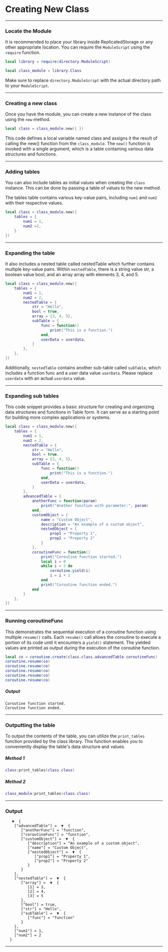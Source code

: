 # Creating New Class

___

### Locate the Module
It is recommended to place your library inside ReplicatedStorage or any other appropriate location. 
You can require the `ModuleScript` using the `require` function.

```lua
local library = require(directory.ModuleScript)

local class_module = library.Class
```
Make sure to replace `directory.ModuleScript` with the actual directory path to your `ModuleScript`.
___

### Creating a new class
Once you have the module, you can create a new instance of the class using the `new` method.

```lua 
local class = class_module.new({ })
```
This code defines a local variable named class and assigns it the result of calling the new() function from the `class_module`. The `new()` function is invoked with a single argument, which is a table containing various data structures and functions.

___

### Adding tables
You can also include tables as initial values when creating the `class` instance. This can be done by passing a table of values to the new method.

The tables table contains various key-value pairs, including `num1` and `num2` with their respective values.
```lua 
local class = class_module.new({
    tables = {
        num1 = 1,
        num2 =2,
    }
})
```
___

### Expanding the table
It also includes a nested table called nestedTable which further contains multiple key-value pairs.
Within `nestedTable`, there is a string value str, a boolean value bool, and an array array with elements 3, 4, and 5.
```lua
local class = class_module.new({
    tables = {
        num1 = 1,
        num2 = 2,
        nestedTable = {
            str = "Hello",
            bool = true,
            array = {3, 4, 5},
            subTable = {
                func = function()
                    print("This is a function.")
                end,
                userData = userdata,
            }
        },
    },
})
```
Additionally, `nestedTable` contains another sub-table called `subTable`, which includes a function func and a user data value `userData`. Please replace `userdata` with an actual `userdata` value.
___
### Expanding sub tables
This code snippet provides a basic structure for creating and organizing data structures and functions in Table form. It can serve as a starting point for building more complex applications or systems.
```lua
local class = class_module.new({
    tables = {
        num1 = 1,
        num2 = 2,
        nestedTable = {
            str = "Hello",
            bool = true,
            array = {3, 4, 5},
            subTable = {
                func = function()
                    print("This is a function.")
                end,
                userData = userdata,
            }
        },
        advancedTable = {
            anotherFunc = function(param)
                print("Another function with parameter:", param)
            end,
            customObject = {
                name = "Custom Object",
                description = "An example of a custom object",
                nestedObject = {
                    prop1 = "Property 1",
                    prop2 = "Property 2"
                }
            },
            coroutineFunc = function()
                print("Coroutine function started.")
                local i = 0
                while i < 3 do
                    coroutine.yield(i)
                    i = i + 1
                end
                print("Coroutine function ended.")
            end
        }
    },
})
```
___

### Running coroutineFunc
This demonstrates the sequential execution of a coroutine function using multiple `resume()` calls. Each `resume()` call allows the coroutine to execute a portion of its code until it encounters a `yield()` statement. The yielded values are printed as output during the execution of the coroutine function.
```lua
local co = coroutine.create(class.class.advancedTable.coroutineFunc)
coroutine.resume(co)
coroutine.resume(co)  
coroutine.resume(co) 
coroutine.resume(co) 
coroutine.resume(co) 
```
##### Output
```
Coroutine function started.
Coroutine function ended.
```
___

### Outputting the table
To output the contents of the table, you can utilize the `print_tables` function provided by the class library. This function enables you to conveniently display the table's data structure and values.

##### Method 1
```lua
class:print_tables(class.class)
```
##### Method 2
```lua
class_module:print_tables(class.class)
```
___

### Output
```
   ▼  {
    ["advancedTable"] =  ▼  {
       ["anotherFunc"] = "function",
       ["coroutineFunc"] = "function",
       ["customObject"] =  ▼  {
          ["description"] = "An example of a custom object",
          ["name"] = "Custom Object",
          ["nestedObject"] =  ▼  {
             ["prop1"] = "Property 1",
             ["prop2"] = "Property 2"
          }
       }
    },
    ["nestedTable"] =  ▼  {
       ["array"] =  ▼  {
          [1] = 3,
          [2] = 4,
          [3] = 5
       },
       ["bool"] = true,
       ["str"] = "Hello",
       ["subTable"] =  ▼  {
          ["func"] = "function"
       }
    },
    ["num1"] = 1,
    ["num2"] = 2
  }
```
___

